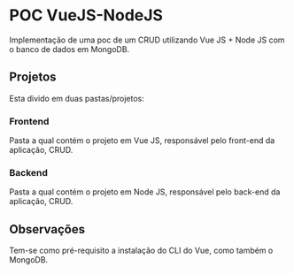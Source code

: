# POC VueJS-NodeJS
Implementação de uma poc de um CRUD utilizando Vue JS + Node JS com o banco de dados em MongoDB.

## Projetos
Esta divido em duas pastas/projetos:

### Frontend
Pasta a qual contém o projeto em Vue JS, responsável pelo front-end da aplicação, CRUD.

### Backend
Pasta a qual contém o projeto em Node JS, responsável pelo back-end da aplicação, CRUD.

## Observações
Tem-se como pré-requisito a instalação do CLI do Vue, como também o MongoDB.
